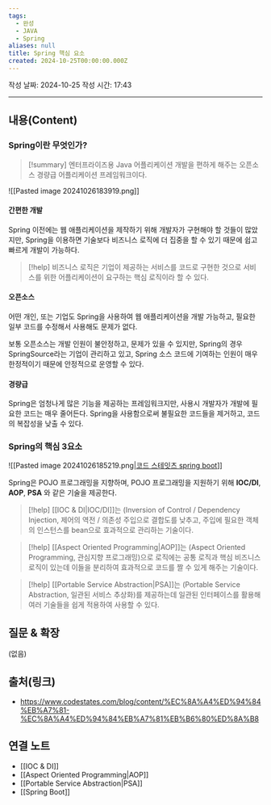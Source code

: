 ```yaml
---
tags:
  - 완성
  - JAVA
  - Spring
aliases: null
title: Spring 핵심 요소
created: 2024-10-25T00:00:00.000Z
---
```

작성 날짜: 2024-10-25
작성 시간: 17:43


----
## 내용(Content)

### Spring이란 무엇인가?

>[!summary]
>엔터프라이즈용 Java 어플리케이션 개발을 편하게 해주는 오픈소스 경량급 어플리케이션 프레임워크이다.


![[Pasted image 20241026183919.png]]

#### 간편한 개발

Spring 이전에는 웹 애플리케이션을 제작하기 위해  개발자가 구현해야 할 것들이 많았지만, Spring을 이용하면 기술보다 비즈니스 로직에 더 집중을 할 수 있기 때문에 쉽고 빠르게 개발이 가능하다.

>[!help]
> 비즈니스 로직은 기업이 제공하는 서비스를 코드로 구현한 것으로 서비스를 위한 어플리케이션이 요구하는 핵심 로직이라 할 수 있다.

#### 오픈소스

어떤 개인, 또는 기업도 Spring을 사용하여 웹 애플리케이션을 개발 가능하고, 필요한 일부 코드를 수정해서 사용해도 문제가 없다.

보통 오픈소스는 개발 인원이 불안정하고, 문제가 있을 수 있지만, Spring의 경우 SpringSource라는 기업이 관리하고 있고, Spring 소스 코드에 기여하는 인원이 매우 한정적이기 때문에 안정적으로 운영할 수 있다.

#### 경량급

Spring은 엄청나게 많은 기능을 제공하는 프레임워크지만, 사용시 개발자가 개발에 필요한 코드는 매우 줄어든다. Spring을 사용함으로써 불필요한 코드들을 제거하고, 코드의 복잡성을 낮출 수 있다.

### Spring의 핵심 3요소

![[Pasted image 20241026185219.png|[코드 스테잇츠 spring boot](https://www.codestates.com/blog/content/%EC%8A%A4%ED%94%84%EB%A7%81-%EC%8A%A4%ED%94%84%EB%A7%81%EB%B6%80%ED%8A%B8)]]


Spring은 POJO 프로그래밍을 지향하며, POJO 프로그래밍을 지원하기 위해 **IOC/DI**, **AOP**, **PSA** 와 같은 기술을 제공한다.

>[!help]
>[[IOC & DI|IOC/DI]]는 (Inversion of Control / Dependency Injection, 제어의 역전 / 의존성 주입으로 결합도를 낮추고, 주입에 필요한 객체의 인스턴스를 bean으로 효과적으로 관리하는 기술이다.

>[!help]
>[[Aspect Oriented Programming|AOP]]는 (Aspect Oriented Programming, 관심지향 프로그래밍)으로 로직에는 공통 로직과 핵심 비즈니스 로직이 있는데 이들을 분리하여 효과적으로 코드를 짤 수 있게 해주는 기술이다.

>[!help]
>[[Portable Service Abstraction|PSA]]는 (Portable Service Abstraction, 일관된 서비스 추상화)를 제공하는데 일관된 인터페이스를 활용해 여러 기술들을 쉽게 적용하여 사용할 수 있다.



## 질문 & 확장

(없음)

## 출처(링크)

- https://www.codestates.com/blog/content/%EC%8A%A4%ED%94%84%EB%A7%81-%EC%8A%A4%ED%94%84%EB%A7%81%EB%B6%80%ED%8A%B8

## 연결 노트

- [[IOC & DI]]
- [[Aspect Oriented Programming|AOP]]
- [[Portable Service Abstraction|PSA]]
- [[Spring Boot]]

